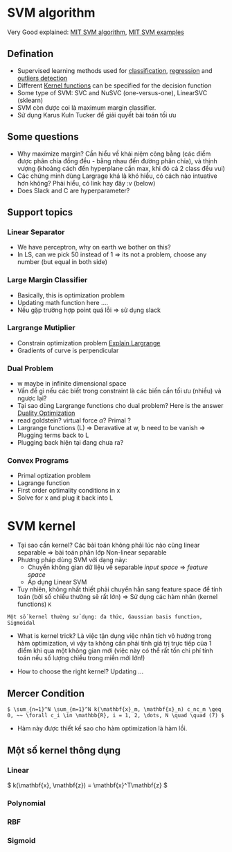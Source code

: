 # SVM algorithm

Very Good explained: [MIT SVM algorithm](https://www.youtube.com/watch?v=_PwhiWxHK8o&ab_channel=MITOpenCourseWare), [MIT SVM examples](https://www.youtube.com/watch?v=6nDqY8MPLDM&ab_channel=MITOpenCourseWare)


## Defination
- Supervised learning methods used for [classification](https://scikit-learn.org/stable/modules/svm.html#svm-classification), [regression](https://scikit-learn.org/stable/modules/svm.html#svm-regression) and [outliers detection](https://scikit-learn.org/stable/modules/svm.html#svm-outlier-detection)
- Different [Kernel functions](https://scikit-learn.org/stable/modules/svm.html#svm-kernels) can be specified for the decision function
- Some type of SVM: SVC and NuSVC (one-versus-one), LinearSVC (sklearn)
- SVM còn được coi là maximum margin classifier.
- Sử dụng Karus Kuln Tucker để giải quyết bài toán tối ưu

## Some questions
- Why maximize margin?
Cần hiểu về khái niệm công bằng (các điểm được phân chia đồng đều - bằng nhau đến đường phân chia), và thịnh vượng (khoảng cách đến hyperplane cần max, khi đó cả 2 class đều vui)
- Các chứng minh dùng Largrage khá là khó hiểu, có cách nào intuative hơn không?
Phải hiểu, có link hay đây :v (below)
- Does Slack and C are hyperparameter?

## Support topics

### Linear Separator
- We have perceptron, why on earth we bother on this?
- In LS, can we pick 50 instead of 1 => its not a problem, choose any number (but equal in both side)

### Large Margin Classifier
- Basically, this is optimization problem
- Updating math function here .…
- Nếu gặp trường hợp point quá lỗi => sử dụng slack

### Largrange Mutiplier
- Constrain optimization problem [Explain Largrange](https://www.youtube.com/watch?time_continue=20&v=m-G3K2GPmEQ&feature=emb_logo&ab_channel=KhanAcademy)
- Gradients of curve is perpendicular
### Dual Problem
- w maybe in infinite dimensional space
- Vấn đề gì nếu các biết trong constraint là các biến cần tối ưu (nhiều) và ngược lại?
- Tại sao dùng Largrange functions cho dual problem?
Here is the answer [Duality Optimization](https://en.wikipedia.org/wiki/Duality_(optimization)#:~:text=The%20Lagrangian%20dual%20problem%20is,minimize%20the%20original%20objective%20function.)
- read goldstein? virtual force $\alpha$?  Primal ?
- Largrange functions (L) => Deravative at w, b need to be vanish => Plugging terms back to L
- Plugging back hiện tại đang chưa ra?

### Convex Programs
   - Primal optization problem
   - Lagrange function
   - First order optimality conditions in x
   - Solve for x and plug it back into L

# SVM kernel
- Tại sao cần kernel?
Các bài toán không phải lúc nào cũng linear separable => bài toán phân lớp Non-linear separable
- Phương pháp dùng SVM với dạng này:
   + Chuyển không gian dữ liệu về separable _input space_ => _feature space_
   + Áp dụng Linear SVM
- Tuy nhiên, không nhất thiết phải chuyển hẳn sang feature space để tính toán (bởi số chiều thường sẽ rất lớn)
=> Sử dụng các hàm nhân (kernel functions) `K`

`Một số kernel thường sử dụng: đa thức, Gaussian basis function, Sigmoidal`

- What is kernel trick?
Là việc tận dụng việc nhân tích vô hướng trong hàm optimization, vì vậy ta không cần phải tính giá trị trực tiếp của 1 điểm khi qua một không gian mới (việc này có thể rất tốn chi phí tính toán nếu số lượng chiều trong miền mới lớn!)

- How to choose the right kernel?
Updating ...

## Mercer Condition
    $ \sum_{n=1}^N \sum_{m=1}^N k(\mathbf{x}_m, \mathbf{x}_n) c_nc_m \geq 0, ~~ \forall c_i \in \mathbb{R}, i = 1, 2, \dots, N \quad \quad (7) $
- Hàm này được thiết kế sao cho hàm optimization là hàm lồi.

## Một số kernel thông dụng

### Linear

  $ k(\mathbf{x}, \mathbf{z}) = \mathbf{x}^T\mathbf{z} $

### Polynomial

### RBF

### Sigmoid

